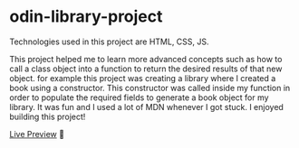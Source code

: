 # odin-library-project
Technologies used in this project are HTML, CSS, JS.

This project helped me to learn more advanced concepts such as how to call a class object into a function to return the desired results of that new object.
for example this project was creating a library where I created a book using a constructor. This constructor was called inside my function in order to populate the required fields to generate a book object for my library. It was fun and I used a lot of MDN whenever I got stuck.
I enjoyed building this project!

<a href='https://triniluke.github.io/odin-library-project/'>Live Preview</a> 🙂
